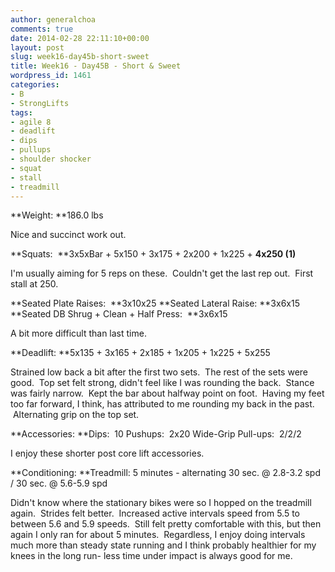 ```yaml
---
author: generalchoa
comments: true
date: 2014-02-28 22:11:10+00:00
layout: post
slug: week16-day45b-short-sweet
title: Week16 - Day45B - Short & Sweet
wordpress_id: 1461
categories:
- B
- StrongLifts
tags:
- agile 8
- deadlift
- dips
- pullups
- shoulder shocker
- squat
- stall
- treadmill
---
```


**Weight: **186.0 lbs

Nice and succinct work out.

**Squats:  **3x5xBar + 5x150 + 3x175 + 2x200 + 1x225 + **4x250 (1)**

I'm usually aiming for 5 reps on these.  Couldn't get the last rep out.  First stall at 250.

**Seated Plate Raises:  **3x10x25
**Seated Lateral Raise: **3x6x15
**Seated DB Shrug + Clean + Half Press:  **3x6x15

A bit more difficult than last time.

**Deadlift: **5x135 + 3x165 + 2x185 + 1x205 + 1x225 + 5x255

Strained low back a bit after the first two sets.  The rest of the sets were good.  Top set felt strong, didn't feel like I was rounding the back.  Stance was fairly narrow.  Kept the bar about halfway point on foot.  Having my feet too far forward, I think, has attributed to me rounding my back in the past.  Alternating grip on the top set.

**Accessories:
**Dips:  10
Pushups:  2x20
Wide-Grip Pull-ups:  2/2/2

I enjoy these shorter post core lift accessories.

**Conditioning:
**Treadmill: 5 minutes - alternating 30 sec. @ 2.8-3.2 spd / 30 sec. @ 5.6-5.9 spd

Didn't know where the stationary bikes were so I hopped on the treadmill again.  Strides felt better.  Increased active intervals speed from 5.5 to between 5.6 and 5.9 speeds.  Still felt pretty comfortable with this, but then again I only ran for about 5 minutes.  Regardless, I enjoy doing intervals much more than steady state running and I think probably healthier for my knees in the long run- less time under impact is always good for me.
